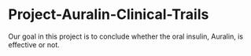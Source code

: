 # Project-Auralin-Clinical-Trails
  Our goal in this project is to conclude whether the oral insulin, Auralin, is effective or not.
